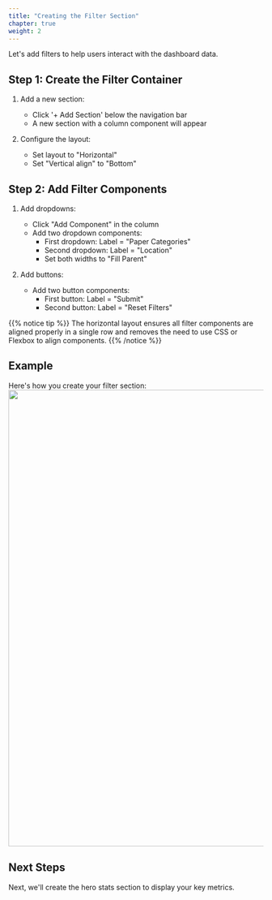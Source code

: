 ```yaml
---
title: "Creating the Filter Section"
chapter: true
weight: 2
---
```


Let's add filters to help users interact with the dashboard data.

## Step 1: Create the Filter Container

1. Add a new section:

   - Click '+ Add Section' below the navigation bar
   - A new section with a column component will appear

2. Configure the layout:

   - Set layout to "Horizontal"
   - Set "Vertical align" to "Bottom"


## Step 2: Add Filter Components

1. Add dropdowns:

   - Click "Add Component" in the column
   - Add two dropdown components:
     - First dropdown: Label = "Paper Categories"
     - Second dropdown: Label = "Location"
     - Set both widths to "Fill Parent"

2. Add buttons:

   - Add two button components:
     - First button: Label = "Submit"
     - Second button: Label = "Reset Filters"

{{% notice tip %}}
The horizontal layout ensures all filter components are aligned properly in a single row and removes the need to use CSS or Flexbox to align components.
{{% /notice %}}

## Example

Here's how you create your filter section:
<br>
<img src="/images/gifs/filter-add-components.gif" width="1200" height="900" />

## Next Steps

Next, we'll create the hero stats section to display your key metrics.
